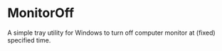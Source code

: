 # MonitorOff
A simple tray utility for Windows to turn off computer monitor at (fixed) specified time.
